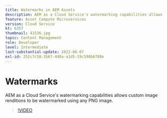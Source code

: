 ```yaml
---
title: Watermarks in AEM Assets
description: AEM as a Cloud Service's watermarking capabilities allows custom image renditions to be watermarked using any PNG image.
feature: Asset Compute Microservices
version: Cloud Service
kt: 6357
thumbnail: 41536.jpg
topic: Content Management
role: Developer
level: Intermediate
last-substantial-update: 2022-06-07
exl-id: 252c7c58-3567-440a-a1d5-19c598b6788e
---
```

# Watermarks

AEM as a Cloud Service's watermarking capabilities allows custom image renditions to be watermarked using any PNG image.

>[!VIDEO](https://video.tv.adobe.com/v/41536?quality=12&learn=on)
